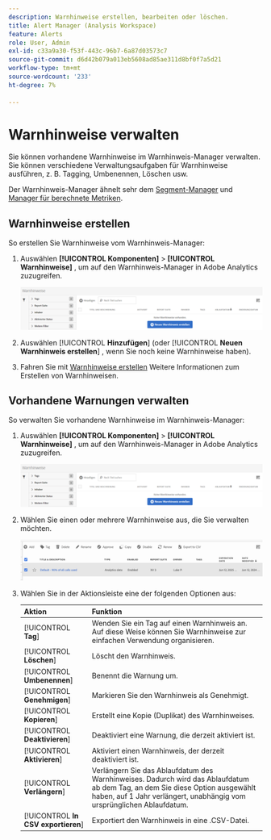```yaml
---
description: Warnhinweise erstellen, bearbeiten oder löschen.
title: Alert Manager (Analysis Workspace)
feature: Alerts
role: User, Admin
exl-id: c33a9a30-f53f-443c-96b7-6a87d03573c7
source-git-commit: d6d42b079a013eb5608ad85ae311d8bf0f7a5d21
workflow-type: tm+mt
source-wordcount: '233'
ht-degree: 7%

---
```



# Warnhinweise verwalten

Sie können vorhandene Warnhinweise im Warnhinweis-Manager verwalten. Sie können verschiedene Verwaltungsaufgaben für Warnhinweise ausführen, z. B. Tagging, Umbenennen, Löschen usw.

Der Warnhinweis-Manager ähnelt sehr dem [Segment-Manager](https://experienceleague.adobe.com/docs/analytics/components/segmentation/segmentation-workflow/seg-manage.html?lang=de) und [Manager für berechnete Metriken](https://experienceleague.adobe.com/docs/analytics/components/calculated-metrics/calcmetric-workflow/cm-manager.html?lang=de).

## Warnhinweise erstellen

So erstellen Sie Warnhinweise vom Warnhinweis-Manager:

1. Auswählen **[!UICONTROL Komponenten]** > **[!UICONTROL Warnhinweise]** , um auf den Warnhinweis-Manager in Adobe Analytics zuzugreifen.

   ![](assets/alert-manager.png)

1. Auswählen [!UICONTROL **Hinzufügen**] (oder [!UICONTROL **Neuen Warnhinweis erstellen**] , wenn Sie noch keine Warnhinweise haben).

1. Fahren Sie mit [Warnhinweise erstellen](/help/analyze/analysis-workspace/c-intelligent-alerts/alert-builder.md) Weitere Informationen zum Erstellen von Warnhinweisen.

## Vorhandene Warnungen verwalten

So verwalten Sie vorhandene Warnhinweise im Warnhinweis-Manager:

1. Auswählen **[!UICONTROL Komponenten]** > **[!UICONTROL Warnhinweise]** , um auf den Warnhinweis-Manager in Adobe Analytics zuzugreifen.

   ![](assets/alert-manager.png)

1. Wählen Sie einen oder mehrere Warnhinweise aus, die Sie verwalten möchten.

   ![](assets/alert-manager-tasks.png)

1. Wählen Sie in der Aktionsleiste eine der folgenden Optionen aus:

   | Aktion | Funktion |
   |---------|----------|
   | [!UICONTROL **Tag**] | Wenden Sie ein Tag auf einen Warnhinweis an. Auf diese Weise können Sie Warnhinweise zur einfachen Verwendung organisieren. |
   | [!UICONTROL **Löschen**] | Löscht den Warnhinweis. |
   | [!UICONTROL **Umbenennen**] | Benennt die Warnung um. |
   | [!UICONTROL **Genehmigen**] | Markieren Sie den Warnhinweis als Genehmigt. |
   | [!UICONTROL **Kopieren**] | Erstellt eine Kopie (Duplikat) des Warnhinweises. |
   | [!UICONTROL **Deaktivieren**] | Deaktiviert eine Warnung, die derzeit aktiviert ist. |
   | [!UICONTROL **Aktivieren**] | Aktiviert einen Warnhinweis, der derzeit deaktiviert ist. |
   | [!UICONTROL **Verlängern**] | Verlängern Sie das Ablaufdatum des Warnhinweises. Dadurch wird das Ablaufdatum ab dem Tag, an dem Sie diese Option ausgewählt haben, auf 1 Jahr verlängert, unabhängig vom ursprünglichen Ablaufdatum. |
   | [!UICONTROL **In CSV exportieren**] | Exportiert den Warnhinweis in eine .CSV-Datei. |
